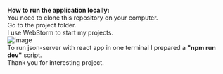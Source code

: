 <b>How to run the application locally:</b></br>
You need to clone this repository on your computer.</br>
Go to the project folder.</br>
I use WebStorm to start my projects.</br>![image](https://github.com/Kabadzh0b/Book-storage/assets/112132678/1c25a1fd-9837-4f49-a74b-4817525bbbb0)</br>
To run json-server with react app in one terminal I prepared a <b>"npm run dev"</b> script.</br>
Thank you for interesting project.
